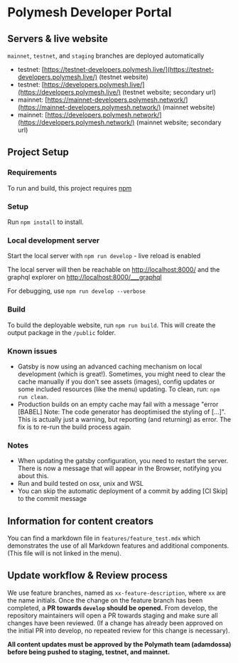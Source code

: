 # Polymesh Developer Portal

## Servers & live website
`mainnet`, `testnet`, and `staging` branches are deployed automatically
* testnet: [https://testnet-developers.polymesh.live/](https://testnet-developers.polymesh.live/) (testnet website)
* testnet: [https://developers.polymesh.live/](https://developers.polymesh.live/) (testnet website; secondary url)
* mainnet: [https://mainnet-developers.polymesh.network/](https://mainnet-developers.polymesh.network/) (mainnet website)
* mainnet: [https://developers.polymesh.network/](https://developers.polymesh.network/) (mainnet website; secondary url)

## Project Setup

### Requirements
To run and build, this project requires [npm](https://www.npmjs.com/get-npm)

### Setup
Run `npm install` to install.

### Local development server
Start the local server with `npm run develop` - live reload is enabled

The local server will then be reachable on [http://localhost:8000/](http://localhost:8000/) and the graphql explorer on [http://localhost:8000/___graphql](http://localhost:8000/___graphql)

For debugging, use `npm run develop --verbose`

### Build
To build the deployable website, run `npm run build`. This will create the output package in the `/public` folder.

### Known issues
* Gatsby is now using an advanced caching mechanism on local development (which is great!). Sometimes, you might need to clear the cache manually if you don't see assets (images), config updates or some included resources (like the menu) updating. To clean, run: `npm run clean`.
* Production builds on an empty cache may fail with a message "error [BABEL] Note: The code generator has deoptimised the styling of [...]". This is actually just a warning, but reporting (and returning) as error. The fix is to re-run the build process again.

### Notes
* When updating the gatsby configuration, you need to restart the server. There is now a message that will appear in the Browser, notifying you about this.
* Run and build tested on osx, unix and WSL
* You can skip the automatic deployment of a commit by adding [CI Skip] to the commit message

## Information for content creators
You can find a markdown file in `features/feature_test.mdx` which demonstrates the use of all Markdown features and additional components. (This file will is not linked in the menu).

## Update workflow & Review process
We use feature branches, named as `xx-feature-description`, where `xx` are the name initials. Once the change on the feature branch has been completed, a **PR towards `develop` should be opened.** From develop, the repository maintainers will open a PR towards staging and make sure all changes have been reviewed. (If a change has already been approved on the initial PR into develop, no repeated review for this change is necessary).

**All content updates must be approved by the Polymath team (adamdossa) before being pushed to staging, testnet, and mainnet.**
